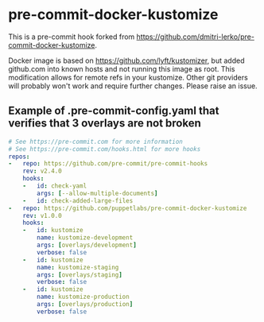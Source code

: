# pre-commit-docker-kustomize
This is a pre-commit hook forked from https://github.com/dmitri-lerko/pre-commit-docker-kustomize.

Docker image is based on https://github.com/lyft/kustomizer, but added github.com into known hosts and not running this image as root. This modification allows for remote refs in your kustomize. Other git providers will probably won't work and require further changes. Please raise an issue.

## Example of .pre-commit-config.yaml that verifies that 3 overlays are not broken
```yaml
# See https://pre-commit.com for more information
# See https://pre-commit.com/hooks.html for more hooks
repos:
-   repo: https://github.com/pre-commit/pre-commit-hooks
    rev: v2.4.0
    hooks:
    -   id: check-yaml
        args: [--allow-multiple-documents]
    -   id: check-added-large-files
-   repo: https://github.com/puppetlabs/pre-commit-docker-kustomize
    rev: v1.0.0
    hooks:
    -   id: kustomize
        name: kustomize-development
        args: [overlays/development]
        verbose: false
    -   id: kustomize
        name: kustomize-staging
        args: [overlays/staging]
        verbose: false
    -   id: kustomize
        name: kustomize-production
        args: [overlays/production]
        verbose: false
